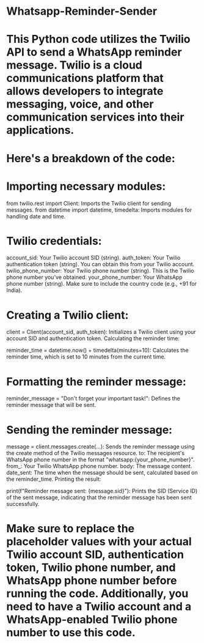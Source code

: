 # Whatsapp-Reminder-Sender

# This Python code utilizes the Twilio API to send a WhatsApp reminder message. Twilio is a cloud communications platform that allows developers to integrate messaging, voice, and other communication services into their applications.

# Here's a breakdown of the code:

# Importing necessary modules:
from twilio.rest import Client: Imports the Twilio client for sending messages.
from datetime import datetime, timedelta: Imports modules for handling date and time.

# Twilio credentials:

account_sid: Your Twilio account SID (string).
auth_token: Your Twilio authentication token (string). You can obtain this from your Twilio account.
twilio_phone_number: Your Twilio phone number (string). This is the Twilio phone number you've obtained.
your_phone_number: Your WhatsApp phone number (string). Make sure to include the country code (e.g., +91 for India).
# Creating a Twilio client:

client = Client(account_sid, auth_token): Initializes a Twilio client using your account SID and authentication token.
Calculating the reminder time:

reminder_time = datetime.now() + timedelta(minutes=10): Calculates the reminder time, which is set to 10 minutes from the current time.
# Formatting the reminder message:

reminder_message = "Don't forget your important task!": Defines the reminder message that will be sent.
# Sending the reminder message:

message = client.messages.create(...): Sends the reminder message using the create method of the Twilio messages resource.
to: The recipient's WhatsApp phone number in the format "whatsapp:{your_phone_number}".
from_: Your Twilio WhatsApp phone number.
body: The message content.
date_sent: The time when the message should be sent, calculated based on the reminder_time.
Printing the result:

print(f"Reminder message sent: {message.sid}"): Prints the SID (Service ID) of the sent message, indicating that the reminder message has been sent successfully.
# Make sure to replace the placeholder values with your actual Twilio account SID, authentication token, Twilio phone number, and WhatsApp phone number before running the code. Additionally, you need to have a Twilio account and a WhatsApp-enabled Twilio phone number to use this code.
